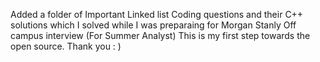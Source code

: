 Added a folder of Important Linked list Coding questions and their C++ solutions 
which I solved while I was preparaing for Morgan Stanly Off campus interview (For Summer Analyst) 
This is my first step towards the open source. Thank you : ) 
